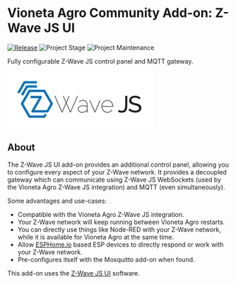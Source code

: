 # Vioneta Agro Community Add-on: Z-Wave JS UI

[![Release][release-shield]][release] ![Project Stage][project-stage-shield] ![Project Maintenance][maintenance-shield]

Fully configurable Z-Wave JS control panel and MQTT gateway.

![Z-Wave JS UI][logo]

## About

The Z-Wave JS UI add-on provides an additional control panel, allowing you
to configure every aspect of your Z-Wave network. It provides a decoupled
gateway which can communicate using Z-Wave JS WebSockets (used by the
Vioneta Agro Z-Wave JS integration) and MQTT (even simultaneously).

Some advantages and use-cases:

- Compatible with the Vioneta Agro Z-Wave JS integration.
- Your Z-Wave network will keep running between Vioneta Agro restarts.
- You can directly use things like Node-RED with your Z-Wave network, while
  it is available for Vioneta Agro at the same time.
- Allow [ESPHome.io][esphome] based ESP devices to directly respond or work
  with your Z-Wave network.
- Pre-configures itself with the Mosquitto add-on when found.

This add-on uses the [Z-Wave JS UI][zwave-js-ui] software.

[esphome]: https://esphome.io/components/mqtt.html#on-message-trigger
[logo]: https://github.com/Vioneta/addon-zwave-js-ui/raw/main/zwave-js-ui/logo.png
[maintenance-shield]: https://img.shields.io/maintenance/yes/2024.svg
[project-stage-shield]: https://img.shields.io/badge/project%20stage-production%20ready-brightgreen.svg
[release-shield]: https://img.shields.io/badge/version-v3.13.2-blue.svg
[release]: https://github.com/Vioneta/addon-zwave-js-ui/tree/v3.13.2
[zwave-js-ui]: https://github.com/zwave-js/zwave-js-ui
